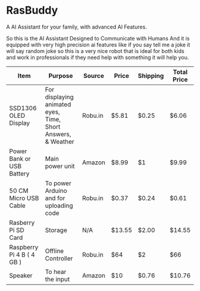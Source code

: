 # RasBuddy

A AI Assistant for your family, with advanced AI Features.

So this is the AI Assistant Designed to Communicate with Humans And it is equipped with very high precision ai features like if you say tell me a joke it will say random joke so this is a very nice robot that is ideal for both kids and work in professionals if they need help with something it will help you.




















|     Item      |                                                        Purpose                                                               |     Source    |     Price     |    Shipping    | Total Price
| ------------- | ---------------------------------------------------------------------------------------------------------------------------- | ------------- | ------------- | -------------- | --------------------- |
|SSD1306 OLED Display           |For displaying animated eyes, Time, Short Answers, & Weather                                                                                    |Robu.in     |$5.81            |      $0.25       |  $6.06                     |
|Power Bank or USB Battery|Main power unit                                                                  |Amazon         |$8.99          |      $1        |   $9.99            |
|50 CM Micro USB Cable |To power Arduino and for uploading code                                                             |Robu.in         |$0.37          |      $0.24       |       $0.61              |
|Rasberry Pi SD Card    | Storage                                 |N/A        | $13.55 |   $2.00    |      $14.55         |   
|Raspberry Pi 4  B ( 4 GB )  | Offline Controller                                |Robu.in        | $64 |   $2    |      $66         | 
|Speaker  | To hear the input                                 |Amazon        | $10 |   $0.76    |      $10.76         |
